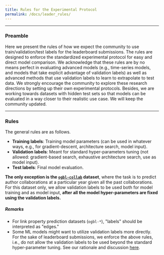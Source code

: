 ```yaml
---
title: Rules for the Experimental Protocol
permalink: /docs/leader_rules/
---
```


----

### Preamble
Here we present the rules of how we expect the community to use train/validation/test labels for the leaderboard submissions. 
The rules are designed to enforce the standardized experimental protocol for easy and direct model comparison. We acknowledge that these rules are by no means perfect in evaluating advanced models (e.g., time-series models, and models that take explicit advantage of validation labels) as well as advanced methods that use validation labels to learn to extrapolate to test data.
We strongly encourage the community to explore these research directions by setting up their own experimental protocols.
Besides, we are working towards datasets with hidden test sets so that models can be evaluated in a way closer to their realistic use case. We will keep the community updated.

---
### Rules

The general rules are as follows.
- **Training labels**: Training model parameters (can be used in whatever ways, e.g., for gradient-descent, architecture search, model input). <br/>
- **Validation labels**: Meant for standard hyper-parameters tuning (not allowed: gradient-based search, exhaustive architecture search, use as model input). <br/>
- **Test labels**: Final model evaluation.

**The only exception is the [`ogbl-collab`](../linkprop/#ogbl-collab) dataset**, where the task is to predict author collaborations at a particular year given all the past collaborations. For this dataset only, we allow validation labels to be used both for model training and as model input, **after all the model hyper-parameters are fixed using the validation labels.**

##### **Remarks**
- For link property prediction datasets (`ogbl-*`), "labels" should be interpreted as "edges."
- Some ML models might want to utilize validation labels more directly. For the sake of leaderboard submissions, we enforce the above rules, i.e., do not allow the validation labels to be used beyond the standard hyper-parameter tuning. See our rationale and discussion [here](https://github.com/snap-stanford/ogb/issues/73#issuecomment-707258886).


